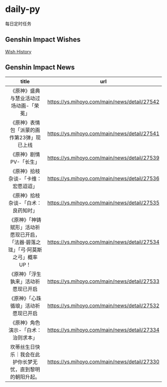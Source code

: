 # daily-py
每日定时任务


## Genshin Impact Wishes
[Wish History](./genshin_impact_wish.md)


## Genshin Impact News

| title | url |
|:---:|:---:|
| 《原神》盛典与慧业活动过场动画-「荣冕」 | https://ys.mihoyo.com/main/news/detail/27542 |
| 《原神》表情包「派蒙的画作第23弹」现已上线 | https://ys.mihoyo.com/main/news/detail/27541 |
| 《原神》剧情PV-「长生」 | https://ys.mihoyo.com/main/news/detail/27539 |
| 《原神》拾枝杂谈-「卡维：宏愿迢迢」 | https://ys.mihoyo.com/main/news/detail/27536 |
| 《原神》拾枝杂谈-「白术：良药知时」 | https://ys.mihoyo.com/main/news/detail/27535 |
| 《原神》「神铸赋形」活动祈愿现已开启，「法器·碧落之珑」「弓·阿莫斯之弓」概率UP！ | https://ys.mihoyo.com/main/news/detail/27534 |
| 《原神》「浮生孰来」活动祈愿现已开启 | https://ys.mihoyo.com/main/news/detail/27533 |
| 《原神》「心珠循琅」活动祈愿现已开启 | https://ys.mihoyo.com/main/news/detail/27532 |
| 《原神》角色演示-「白术：治则求本」 | https://ys.mihoyo.com/main/news/detail/27334 |
| 坎蒂丝生日快乐｜我会在此护你长梦无忧，直到黎明的朝阳升起。 | https://ys.mihoyo.com/main/news/detail/27330 |

